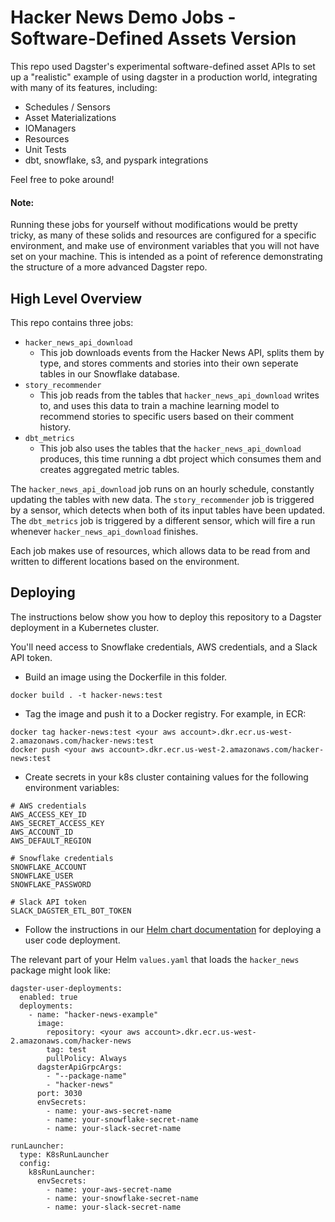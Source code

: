 # Hacker News Demo Jobs - Software-Defined Assets Version

This repo used Dagster's experimental software-defined asset APIs to set up a "realistic" example of using dagster in a production world, integrating with
many of its features, including:

- Schedules / Sensors
- Asset Materializations
- IOManagers
- Resources
- Unit Tests
- dbt, snowflake, s3, and pyspark integrations

Feel free to poke around!

#### Note:

Running these jobs for yourself without modifications would be pretty tricky, as many of these
solids and resources are configured for a specific environment, and make use of environment
variables that you will not have set on your machine. This is intended as a point of reference
demonstrating the structure of a more advanced Dagster repo.

## High Level Overview

This repo contains three jobs:

- `hacker_news_api_download`
  - This job downloads events from the Hacker News API, splits them by type, and stores comments
    and stories into their own seperate tables in our Snowflake database.
- `story_recommender`
  - This job reads from the tables that `hacker_news_api_download` writes to, and uses this data
    to train a machine learning model to recommend stories to specific users based on their comment history.
- `dbt_metrics`
  - This job also uses the tables that the `hacker_news_api_download` produces, this time running a dbt
    project which consumes them and creates aggregated metric tables.

The `hacker_news_api_download` job runs on an hourly schedule, constantly updating the tables with new data.
The `story_recommender` job is triggered by a sensor, which detects when both of its input tables have been updated.
The `dbt_metrics` job is triggered by a different sensor, which will fire a run whenever `hacker_news_api_download` finishes.

Each job makes use of resources, which allows data to be read from and written to different locations based on the environment.

## Deploying

The instructions below show you how to deploy this repository to a Dagster deployment in a Kubernetes cluster.

You'll need access to Snowflake credentials, AWS credentials, and a Slack API token.

- Build an image using the Dockerfile in this folder.

```
docker build . -t hacker-news:test
```

- Tag the image and push it to a Docker registry. For example, in ECR:

```
docker tag hacker-news:test <your aws account>.dkr.ecr.us-west-2.amazonaws.com/hacker-news:test
docker push <your aws account>.dkr.ecr.us-west-2.amazonaws.com/hacker-news:test
```

- Create secrets in your k8s cluster containing values for the following environment variables:

```
# AWS credentials
AWS_ACCESS_KEY_ID
AWS_SECRET_ACCESS_KEY
AWS_ACCOUNT_ID
AWS_DEFAULT_REGION

# Snowflake credentials
SNOWFLAKE_ACCOUNT
SNOWFLAKE_USER
SNOWFLAKE_PASSWORD

# Slack API token
SLACK_DAGSTER_ETL_BOT_TOKEN
```

- Follow the instructions in our [Helm chart documentation](https://docs.dagster.io/deployment/guides/kubernetes/deploying-with-helm) for deploying a user code deployment.

The relevant part of your Helm `values.yaml` that loads the `hacker_news` package might look like:

```
dagster-user-deployments:
  enabled: true
  deployments:
    - name: "hacker-news-example"
      image:
        repository: <your aws account>.dkr.ecr.us-west-2.amazonaws.com/hacker-news
        tag: test
        pullPolicy: Always
      dagsterApiGrpcArgs:
        - "--package-name"
        - "hacker-news"
      port: 3030
      envSecrets:
        - name: your-aws-secret-name
        - name: your-snowflake-secret-name
        - name: your-slack-secret-name

runLauncher:
  type: K8sRunLauncher
  config:
    k8sRunLauncher:
      envSecrets:
        - name: your-aws-secret-name
        - name: your-snowflake-secret-name
        - name: your-slack-secret-name
```
